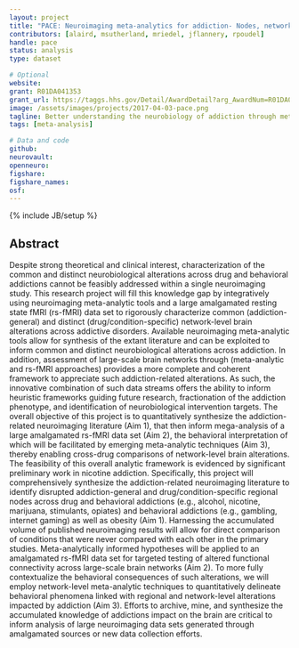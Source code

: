 ```yaml
---
layout: project
title: "PACE: Neuroimaging meta-analytics for addiction- Nodes, networks, and new heuristics"
contributors: [alaird, msutherland, mriedel, jflannery, rpoudel]
handle: pace
status: analysis
type: dataset

# Optional
website:
grant: R01DA041353
grant_url: https://taggs.hhs.gov/Detail/AwardDetail?arg_AwardNum=R01DA041353&arg_ProgOfficeCode=114
image: /assets/images/projects/2017-04-03-pace.png
tagline: Better understanding the neurobiology of addiction through meta-analysis.
tags: [meta-analysis]

# Data and code
github:
neurovault:
openneuro:
figshare:
figshare_names:
osf:
---
```

{% include JB/setup %}

## Abstract

Despite strong theoretical and clinical interest, characterization of the common and distinct neurobiological alterations across drug and behavioral addictions cannot be feasibly addressed within a single neuroimaging study. This research project will fill this knowledge gap by integratively using neuroimaging meta-analytic tools and a large amalgamated resting state fMRI (rs-fMRI) data set to rigorously characterize common (addiction- general) and distinct (drug/condition-specific) network-level brain alterations across addictive disorders. Available neuroimaging meta-analytic tools allow for synthesis of the extant literature and can be exploited to inform common and distinct neurobiological alterations across addiction. In addition, assessment of large-scale brain networks through (meta-analytic and rs-fMRI approaches) provides a more complete and coherent framework to appreciate such addiction-related alterations. As such, the innovative combination of such data streams offers the ability to inform heuristic frameworks guiding future research, fractionation of the addiction phenotype, and identification of neurobiological intervention targets. The overall objective of this project is to quantitatively synthesize the addiction-related neuroimaging literature (Aim 1), that then inform mega-analysis of a large amalgamated rs-fMRI data set (Aim 2), the behavioral interpretation of which will be facilitated by emerging meta-analytic techniques (Aim 3), thereby enabling cross-drug comparisons of network-level brain alterations. The feasibility of this overall analytic framework is evidenced by significant preliminary work in nicotine addiction. Specifically, this project will comprehensively synthesize the addiction-related neuroimaging literature to identify disrupted addiction-general and drug/condition-specific regional nodes across drug and behavioral addictions (e.g., alcohol, nicotine, marijuana, stimulants, opiates) and behavioral addictions (e.g., gambling, internet gaming) as well as obesity (Aim 1). Harnessing the accumulated volume of published neuroimaging results will allow for direct comparison of conditions that were never compared with each other in the primary studies. Meta-analytically informed hypotheses will be applied to an amalgamated rs-fMRI data set for targeted testing of altered functional connectivity across large-scale brain networks (Aim 2). To more fully contextualize the behavioral consequences of such alterations, we will employ network-level meta-analytic techniques to quantitatively delineate behavioral phenomena linked with regional and network-level alterations impacted by addiction (Aim 3). Efforts to archive, mine, and synthesize the accumulated knowledge of addictions impact on the brain are critical to inform analysis of large neuroimaging data sets generated through amalgamated sources or new data collection efforts.
